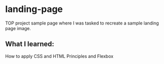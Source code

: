 # landing-page
TOP project sample page where I was tasked to recreate a sample landing page image.

## What I learned:

How to apply CSS and HTML Principles and Flexbox
